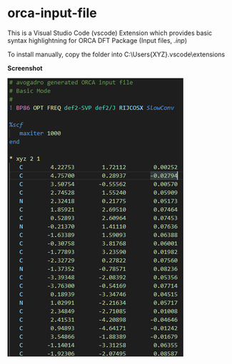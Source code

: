 # orca-input-file
This is a Visual Studio Code (vscode) Extension which provides basic syntax highlightning for ORCA DFT Package (Input files, *.inp*)

To install manually, copy the folder into C:\Users\{XYZ}\.vscode\extensions

**Screenshot**

![screen](https://github.com/JensKrumsieck/orca-input-file/blob/master/assets/screen.png?raw=true)
